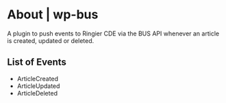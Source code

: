 # About | wp-bus

A plugin to push events to Ringier CDE via the BUS API whenever an article is created, updated or deleted.

## List of Events

- ArticleCreated
- ArticleUpdated
- ArticleDeleted

